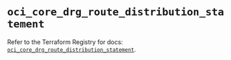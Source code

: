 # `oci_core_drg_route_distribution_statement`

Refer to the Terraform Registry for docs: [`oci_core_drg_route_distribution_statement`](https://registry.terraform.io/providers/hashicorp/oci/7.19.0/docs/resources/core_drg_route_distribution_statement).
